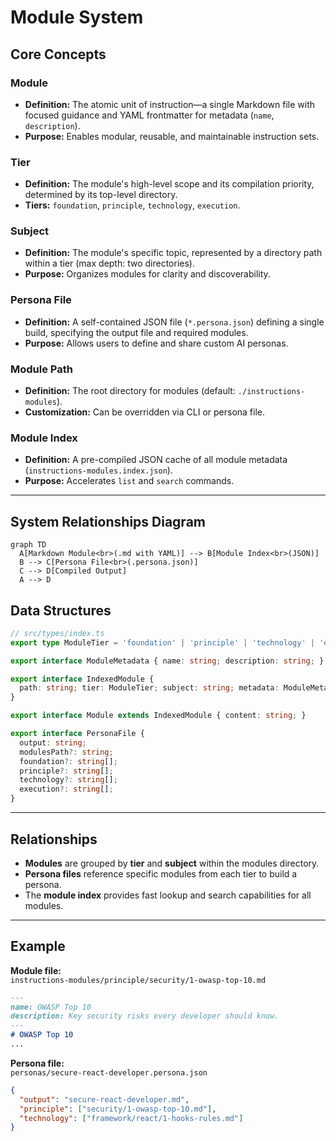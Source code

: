 # Module System

## Core Concepts

### Module
- **Definition:** The atomic unit of instruction—a single Markdown file with focused guidance and YAML frontmatter for metadata (`name`, `description`).
- **Purpose:** Enables modular, reusable, and maintainable instruction sets.

### Tier
- **Definition:** The module's high-level scope and its compilation priority, determined by its top-level directory.
- **Tiers:** `foundation`, `principle`, `technology`, `execution`.

### Subject
- **Definition:** The module's specific topic, represented by a directory path within a tier (max depth: two directories).
- **Purpose:** Organizes modules for clarity and discoverability.

### Persona File
- **Definition:** A self-contained JSON file (`*.persona.json`) defining a single build, specifying the output file and required modules.
- **Purpose:** Allows users to define and share custom AI personas.

### Module Path
- **Definition:** The root directory for modules (default: `./instructions-modules`).
- **Customization:** Can be overridden via CLI or persona file.

### Module Index
- **Definition:** A pre-compiled JSON cache of all module metadata (`instructions-modules.index.json`).
- **Purpose:** Accelerates `list` and `search` commands.

---

## System Relationships Diagram

```mermaid
graph TD
  A[Markdown Module<br>(.md with YAML)] --> B[Module Index<br>(JSON)]
  B --> C[Persona File<br>(.persona.json)]
  C --> D[Compiled Output]
  A --> D
```

## Data Structures

```typescript
// src/types/index.ts
export type ModuleTier = 'foundation' | 'principle' | 'technology' | 'execution';

export interface ModuleMetadata { name: string; description: string; }

export interface IndexedModule {
  path: string; tier: ModuleTier; subject: string; metadata: ModuleMetadata;
}

export interface Module extends IndexedModule { content: string; }

export interface PersonaFile {
  output: string;
  modulesPath?: string;
  foundation?: string[];
  principle?: string[];
  technology?: string[];
  execution?: string[];
}
```

---

## Relationships

- **Modules** are grouped by **tier** and **subject** within the modules directory.
- **Persona files** reference specific modules from each tier to build a persona.
- The **module index** provides fast lookup and search capabilities for all modules.

---

## Example

**Module file:**  
`instructions-modules/principle/security/1-owasp-top-10.md`
```markdown
---
name: OWASP Top 10
description: Key security risks every developer should know.
---
# OWASP Top 10
...
```

**Persona file:**  
`personas/secure-react-developer.persona.json`
```json
{
  "output": "secure-react-developer.md",
  "principle": ["security/1-owasp-top-10.md"],
  "technology": ["framework/react/1-hooks-rules.md"]
}